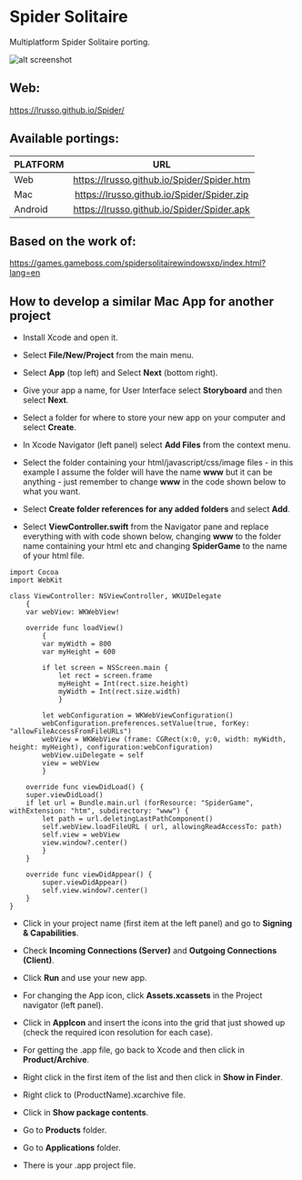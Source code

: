 # Spider Solitaire

Multiplatform Spider Solitaire porting.

![alt screenshot](https://raw.githubusercontent.com/lrusso/Spider/master/Spider.png)

## Web:

https://lrusso.github.io/Spider/

## Available portings:

| PLATFORM  | URL
| :------------ |:---------------:|
| Web | https://lrusso.github.io/Spider/Spider.htm
| Mac | https://lrusso.github.io/Spider/Spider.zip
| Android | https://lrusso.github.io/Spider/Spider.apk

## Based on the work of:

https://games.gameboss.com/spidersolitairewindowsxp/index.html?lang=en

## How to develop a similar Mac App for another project

* Install Xcode and open it.

* Select **File/New/Project** from the main menu.

* Select **App** (top left) and Select **Next** (bottom right).

* Give your app a name, for User Interface select **Storyboard** and then select **Next**.

* Select a folder for where to store your new app on your computer and select **Create**.

* In Xcode Navigator (left panel) select **Add Files** from the context menu.

* Select the folder containing your html/javascript/css/image files - in this example I assume the folder will have the name **www** but it can be anything - just remember to change **www** in the code shown below to what you want.

* Select **Create folder references for any added folders** and select **Add**.

* Select **ViewController.swift** from the Navigator pane and replace everything with with code shown below, changing **www** to the folder name containing your html etc and changing **SpiderGame** to the name of your html file.

```
import Cocoa
import WebKit

class ViewController: NSViewController, WKUIDelegate
    {
    var webView: WKWebView!

    override func loadView()
        {
        var myWidth = 800
        var myHeight = 600

        if let screen = NSScreen.main {
            let rect = screen.frame
            myHeight = Int(rect.size.height)
            myWidth = Int(rect.size.width)
            }

        let webConfiguration = WKWebViewConfiguration()
        webConfiguration.preferences.setValue(true, forKey: "allowFileAccessFromFileURLs")
        webView = WKWebView (frame: CGRect(x:0, y:0, width: myWidth, height: myHeight), configuration:webConfiguration)
        webView.uiDelegate = self
        view = webView
        }

    override func viewDidLoad() {
    super.viewDidLoad()
    if let url = Bundle.main.url (forResource: "SpiderGame", withExtension: "htm", subdirectory: "www") {
        let path = url.deletingLastPathComponent()
        self.webView.loadFileURL ( url, allowingReadAccessTo: path)
        self.view = webView
        view.window?.center()
        }
    }
    
    override func viewDidAppear() {
        super.viewDidAppear()
        self.view.window?.center()
    }
}
```

* Click in your project name (first item at the left panel) and go to **Signing & Capabilities**.

* Check **Incoming Connections (Server)** and **Outgoing Connections (Client)**.

* Click **Run** and use your new app.

* For changing the App icon, click **Assets.xcassets** in the Project navigator (left panel).

* Click in **AppIcon** and insert the icons into the grid that just showed up (check the required icon resolution for each case).

* For getting the .app file, go back to Xcode and then click in **Product/Archive**.

* Right click in the first item of the list and then click in **Show in Finder**.

* Right click to (ProductName).xcarchive file.

* Click in **Show package contents**.

* Go to **Products** folder.

* Go to **Applications** folder.

* There is your .app project file.
